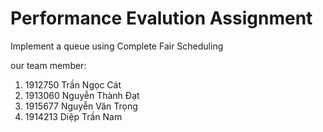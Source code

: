 # Performance Evalution Assignment

Implement a queue using Complete Fair Scheduling

our team member: 

1. 1912750	Trần Ngọc Cát
2. 1913060	Nguyễn Thành Đạt
3. 1915677	Nguyễn Văn Trọng
4. 1914213	Diệp Trần Nam
